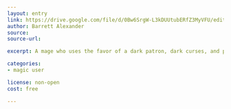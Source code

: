 ```yaml
---
layout: entry
link: https://drive.google.com/file/d/0Bw6SrgW-L3kDUUtubERfZ3MyVFU/edit
author: Barrett Alexander
source:
source-url:

excerpt: A mage who uses the favor of a dark patron, dark curses, and potions to affect the world.

categories:
- magic user

license: non-open
cost: free

---
```

